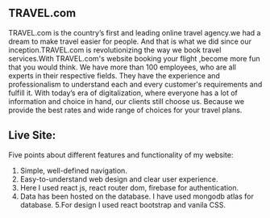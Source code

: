 ## TRAVEL.com

TRAVEL.com is the country’s first and leading online travel agency.we had a dream to make travel easier for people. And that is what we did since our inception.TRAVEL.com is revolutionizing the way we book travel services.With TRAVEL.com's website booking your flight ,become more fun that you would think. We have more than 100 employees, who are all experts in their respective fields. They have the experience and professionalism to understand each and every customer's requirements and fulfill it. With today’s era of digitalization, where everyone has a lot of information and choice in hand, our clients still choose us. Because we provide the best rates and wide range of choices for your travel plans.

## Live Site: 

Five points about  different features and functionality of my website:
1. Simple, well-defined navigation.
2. Easy-to-understand web design and clear user experience.
3. Here I used react js, react router dom, firebase for authentication.
4. Data has been hosted on the database. I have used mongodb atlas for database.
5.For design I used react bootstrap and vanila CSS. 

